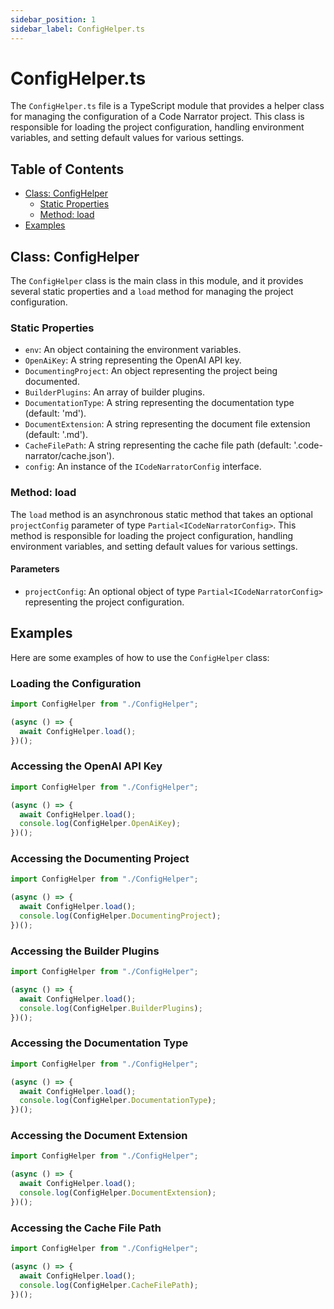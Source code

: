 ```yaml
---
sidebar_position: 1
sidebar_label: ConfigHelper.ts
---
```


# ConfigHelper.ts

The `ConfigHelper.ts` file is a TypeScript module that provides a helper class for managing the configuration of a Code Narrator project. This class is responsible for loading the project configuration, handling environment variables, and setting default values for various settings.

## Table of Contents

- [Class: ConfigHelper](#class-confighelper)
  - [Static Properties](#static-properties)
  - [Method: load](#method-load)
- [Examples](#examples)

## Class: ConfigHelper

The `ConfigHelper` class is the main class in this module, and it provides several static properties and a `load` method for managing the project configuration.

### Static Properties

- `env`: An object containing the environment variables.
- `OpenAiKey`: A string representing the OpenAI API key.
- `DocumentingProject`: An object representing the project being documented.
- `BuilderPlugins`: An array of builder plugins.
- `DocumentationType`: A string representing the documentation type (default: 'md').
- `DocumentExtension`: A string representing the document file extension (default: '.md').
- `CacheFilePath`: A string representing the cache file path (default: '.code-narrator/cache.json').
- `config`: An instance of the `ICodeNarratorConfig` interface.

### Method: load

The `load` method is an asynchronous static method that takes an optional `projectConfig` parameter of type `Partial<ICodeNarratorConfig>`. This method is responsible for loading the project configuration, handling environment variables, and setting default values for various settings.

#### Parameters

- `projectConfig`: An optional object of type `Partial<ICodeNarratorConfig>` representing the project configuration.

## Examples

Here are some examples of how to use the `ConfigHelper` class:

### Loading the Configuration

```typescript
import ConfigHelper from "./ConfigHelper";

(async () => {
  await ConfigHelper.load();
})();
```

### Accessing the OpenAI API Key

```typescript
import ConfigHelper from "./ConfigHelper";

(async () => {
  await ConfigHelper.load();
  console.log(ConfigHelper.OpenAiKey);
})();
```

### Accessing the Documenting Project

```typescript
import ConfigHelper from "./ConfigHelper";

(async () => {
  await ConfigHelper.load();
  console.log(ConfigHelper.DocumentingProject);
})();
```

### Accessing the Builder Plugins

```typescript
import ConfigHelper from "./ConfigHelper";

(async () => {
  await ConfigHelper.load();
  console.log(ConfigHelper.BuilderPlugins);
})();
```

### Accessing the Documentation Type

```typescript
import ConfigHelper from "./ConfigHelper";

(async () => {
  await ConfigHelper.load();
  console.log(ConfigHelper.DocumentationType);
})();
```

### Accessing the Document Extension

```typescript
import ConfigHelper from "./ConfigHelper";

(async () => {
  await ConfigHelper.load();
  console.log(ConfigHelper.DocumentExtension);
})();
```

### Accessing the Cache File Path

```typescript
import ConfigHelper from "./ConfigHelper";

(async () => {
  await ConfigHelper.load();
  console.log(ConfigHelper.CacheFilePath);
})();
```